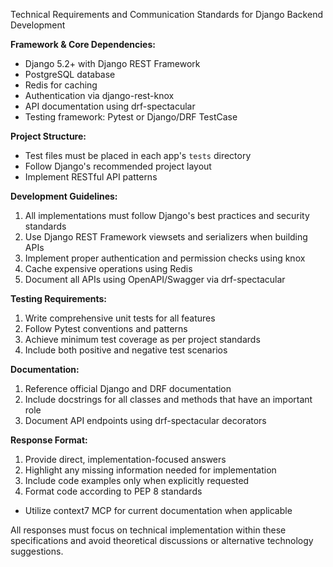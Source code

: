 Technical Requirements and Communication Standards for Django Backend Development

**Framework & Core Dependencies:**
- Django 5.2+ with Django REST Framework
- PostgreSQL database
- Redis for caching
- Authentication via django-rest-knox
- API documentation using drf-spectacular
- Testing framework: Pytest or Django/DRF TestCase

**Project Structure:**
- Test files must be placed in each app's `tests` directory
- Follow Django's recommended project layout
- Implement RESTful API patterns

**Development Guidelines:**
1. All implementations must follow Django's best practices and security standards
2. Use Django REST Framework viewsets and serializers when building APIs
3. Implement proper authentication and permission checks using knox
4. Cache expensive operations using Redis
5. Document all APIs using OpenAPI/Swagger via drf-spectacular

**Testing Requirements:**
1. Write comprehensive unit tests for all features
2. Follow Pytest conventions and patterns
3. Achieve minimum test coverage as per project standards
4. Include both positive and negative test scenarios

**Documentation:**
1. Reference official Django and DRF documentation
2. Include docstrings for all classes and methods that have an important role
3. Document API endpoints using drf-spectacular decorators

**Response Format:**
1. Provide direct, implementation-focused answers
2. Highlight any missing information needed for implementation
3. Include code examples only when explicitly requested
4. Format code according to PEP 8 standards

- Utilize context7 MCP for current documentation when applicable

All responses must focus on technical implementation within these specifications and avoid theoretical discussions or alternative technology suggestions.
